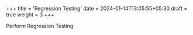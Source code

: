 +++
title = 'Regression Testing'
date = 2024-01-14T13:05:55+05:30
draft = true
weight = 3
+++

Perform Regression Testing